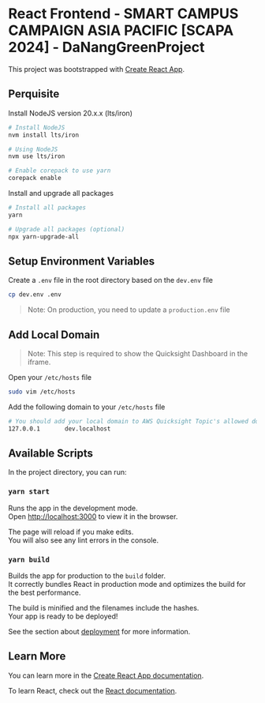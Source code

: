 # React Frontend - SMART CAMPUS CAMPAIGN ASIA PACIFIC [SCAPA 2024] - DaNangGreenProject

This project was bootstrapped with [Create React App](https://github.com/facebook/create-react-app).

## Perquisite

Install NodeJS version 20.x.x (lts/iron)

```bash
# Install NodeJS
nvm install lts/iron

# Using NodeJS
nvm use lts/iron

# Enable corepack to use yarn
corepack enable
```

Install and upgrade all packages

```bash
# Install all packages
yarn

# Upgrade all packages (optional)
npx yarn-upgrade-all
```

## Setup Environment Variables

Create a `.env` file in the root directory based on the `dev.env` file

```bash
cp dev.env .env
```

> Note: On production, you need to update a `production.env` file

## Add Local Domain

> Note: This step is required to show the Quicksight Dashboard in the iframe.

Open your `/etc/hosts` file

```bash
sudo vim /etc/hosts
```

Add the following domain to your `/etc/hosts` file

```bash
# You should add your local domain to AWS Quicksight Topic's allowed domain list.
127.0.0.1       dev.localhost
```

## Available Scripts

In the project directory, you can run:

### `yarn start`

Runs the app in the development mode.\
Open [http://localhost:3000](http://localhost:3000) to view it in the browser.

The page will reload if you make edits.\
You will also see any lint errors in the console.

### `yarn build`

Builds the app for production to the `build` folder.\
It correctly bundles React in production mode and optimizes the build for the best performance.

The build is minified and the filenames include the hashes.\
Your app is ready to be deployed!

See the section about [deployment](https://facebook.github.io/create-react-app/docs/deployment) for more information.

## Learn More

You can learn more in the [Create React App documentation](https://facebook.github.io/create-react-app/docs/getting-started).

To learn React, check out the [React documentation](https://reactjs.org/).
